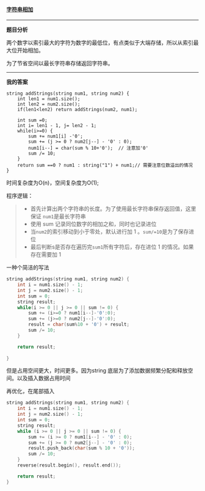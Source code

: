 ####  [字符串相加](https://leetcode-cn.com/problems/add-strings/)

***

**题目分析**

两个数字以索引最大的字符为数字的最低位，有点类似于大端存储，所以从索引最大位开始相加。

为了节省空间以最长字符串存储返回字符串。

***

**我的答案**

```
string addStrings(string num1, string num2) {
    int len1 = num1.size();
    int len2 = num2.size();
    if(len1<len2) return addStrings(num2, num1);

    int sum =0;
    int i= len1 - 1, j= len2 - 1;
    while(i>=0) {
        sum += num1[i] -'0';
        sum += (j >= 0 ? num2[j--] - '0' : 0);
        num1[i--] = char(sum % 10+'0');  // 注意加'0'
        sum /= 10;
    }
    return sum ==0 ? num1 : string("1") + num1;// 需要注意位数溢出的情况
}
```

时间复杂度为O(n)，空间复杂度为O(1); 

程序逻辑：

> - 首先计算出两个字符串的长度。为了使用最长字符串保存返回值，这里保证 `num1`是最长字符串
> - 使用 sum 记录同位数字的相加之和，同时也记录进位
> - 当`num2`的索引移动到小于零处，默认进行加 1 。`sum/=10`是为了保存进位
> - 最后判断s是否存在遍历完`sum1`所有字符后，存在进位 1 的情况。如果存在需要加 1 

一种个简洁的写法

```cpp
string addStrings(string num1, string num2) {
    int i = num1.size() - 1;
    int j = num2.size() - 1;
    int sum = 0;
    string result;
    while(i >= 0 || j >= 0 || sum != 0) {
        sum += (i>=0 ? num1[i--]-'0':0);
        sum += (j>=0 ? num2[j--]-'0':0);
        result = char(sum%10 + '0') + result;
        sum /= 10;
    }

    return result;
    
}
```

但是占用空间更大，时间更多。因为string 底层为了添加数据频繁分配和释放空间。以及插入数据占用时间

再优化，在尾部插入

```cpp
string addStrings(string num1, string num2) {
    int i = num1.size() - 1;
    int j = num2.size() - 1;
    int sum = 0;
    string result;
    while (i >= 0 || j >= 0 || sum != 0) {
        sum += (i >= 0 ? num1[i--] - '0' : 0);
        sum += (j >= 0 ? num2[j--] - '0' : 0);
        result.push_back(char(sum % 10 + '0'));
        sum /= 10;
    }
    reverse(result.begin(), result.end());

    return result;
}
```

